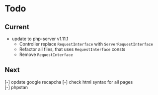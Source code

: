 # Todo

## Current

- update to php-server v1.11.1
  - Controller replace `RequestInterface` with `ServerRequestInterface`
  - Refactor all files, that uses `RequestInterface` consts
  - Remove `RequestInterface`

## Next

[-] opdate google recapcha
[-] check html syntax for all pages  
[-] phpstan  
